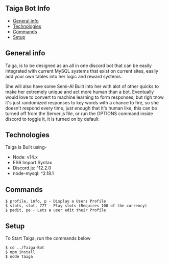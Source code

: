 ## Taiga Bot Info
* [General info](#general-info)
* [Technologies](#technologies)
* [Commands](#commands)
* [Setup](#setup)

## General info
Taiga, is to be designed as an all in one discord bot that can be easily integrated with current MySQL systems that exist on current sites, easily add your own tables into her logic and reward systems. 

She will also have some Semi-AI Built into her with alot of other quicks to make her extremely unique and act more human than a bot. 
Eventually would love to convert to machine learning to form responses, but righ tnow it's just randomized responses to key words with a chance to fire, so she doesn't respond every time, just enough that it's human like, this can be turned off from the Server.js file, or run the OPTIONS command inside discord to toggle it, it is turned on by default
	
## Technologies
Taiga is Built using-
* Node: v14.x
* ES6 Import Syntax
* Discord.js: ^12.2.0
* node-mysql: ^2.18.1

## Commands
```
$ profile, info, p - Display a Users Profile 
$ slots, slot, 777 - Play slots (Requires 100 of the currency)
$ pedit, pe - Lets a user edit their Profile
```
	
## Setup
To Start Taiga, run the commands below

```
$ cd ../Taiga-Bot
$ npm install
$ node Taiga
```
